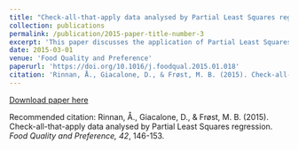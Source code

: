 ```yaml
---
title: "Check-all-that-apply data analysed by Partial Least Squares regression"
collection: publications
permalink: /publication/2015-paper-title-number-3
excerpt: 'This paper discusses the application of Partial Least Squares regression (PLS) to handle sensory data from check-all-that-apply (CATA) questions in a rapid, statistically reliable, and graphically-efficient way. We start by discussing the theory behind the CATA data and how these normally are analysed by multivariate techniques. CATA data can be analysed both by setting the CATA as the X and the Y. The former is the PLS-Discriminant Analysis (PLS-DA) version, while the latter is the ANOVA-PLS (A-PLS) version.'
date: 2015-03-01
venue: 'Food Quality and Preference'
paperurl: 'https://doi.org/10.1016/j.foodqual.2015.01.018'
citation: 'Rinnan, Å., Giacalone, D., & Frøst, M. B. (2015). Check-all-that-apply data analysed by Partial Least Squares regression. <i>Food Quality and Preference, 42</i>, 146-153.'
---
```


[Download paper here](https://doi.org/10.1016/j.foodqual.2015.01.018)

Recommended citation: Rinnan, Å., Giacalone, D., & Frøst, M. B. (2015). Check-all-that-apply data analysed by Partial Least Squares regression. <i>Food Quality and Preference, 42</i>, 146-153.
